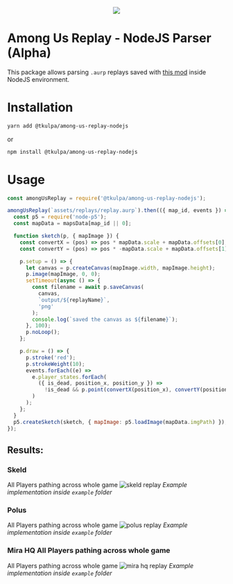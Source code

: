 <p align="center">
  <a href="https://store.steampowered.com/app/945360/Among_Us/"><img src="https://cdn.cloudflare.steamstatic.com/steam/apps/945360/header.jpg"></a>
</p>

# Among Us Replay - NodeJS Parser (Alpha)

This package allows parsing `.aurp` replays saved with [this mod](https://raw.githubusercontent.com/Smertig/among-us-replay-mod) inside NodeJS environment.

# Installation

```bash
yarn add @tkulpa/among-us-replay-nodejs
```

or

```bash
npm install @tkulpa/among-us-replay-nodejs
```

# Usage

```js
const amongUsReplay = require('@tkulpa/among-us-replay-nodejs');

amongUsReplay(`assets/replays/replay.aurp`).then(({ map_id, events }) => {
  const p5 = require('node-p5');
  const mapData = mapsData[map_id || 0];

  function sketch(p, { mapImage }) {
    const convertX = (pos) => pos * mapData.scale + mapData.offsets[0];
    const convertY = (pos) => pos * -mapData.scale + mapData.offsets[1];

    p.setup = () => {
      let canvas = p.createCanvas(mapImage.width, mapImage.height);
      p.image(mapImage, 0, 0);
      setTimeout(async () => {
        const filename = await p.saveCanvas(
          canvas,
          `output/${replayName}`,
          'png'
        );
        console.log(`saved the canvas as ${filename}`);
      }, 100);
      p.noLoop();
    };

    p.draw = () => {
      p.stroke('red');
      p.strokeWeight(10);
      events.forEach((e) =>
        e.player_states.forEach(
          ({ is_dead, position_x, position_y }) =>
            !is_dead && p.point(convertX(position_x), convertY(position_y))
        )
      );
    };
  }
  p5.createSketch(sketch, { mapImage: p5.loadImage(mapData.imgPath) });
});
```

## Results:

### Skeld

All Players pathing across whole game
![skeld replay](/example/output/skeld.png 'Skeld Replay')
_Example implementation inside `example` folder_

### Polus

All Players pathing across whole game
![polus replay](/example/output/polus.png 'Polus Replay')
_Example implementation inside `example` folder_

### Mira HQ All Players pathing across whole game

All Players pathing across whole game
![mira hq replay](/example/output/mira_Hq.png 'Mira HQ Replay')
_Example implementation inside `example` folder_
